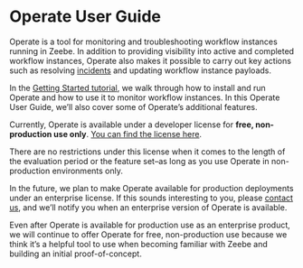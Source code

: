 # Operate User Guide

Operate is a tool for monitoring and troubleshooting workflow instances running in Zeebe. In addition to providing visibility into active and completed workflow instances, Operate also makes it possible to carry out key actions such as resolving [incidents](https://docs.zeebe.io/reference/incidents.html) and updating workflow instance payloads.

In the [Getting Started tutorial](https://docs.zeebe.io/getting-started/README.html), we walk through how to install and run Operate and how to use it to monitor workflow instances. In this Operate User Guide, we’ll also cover some of Operate’s additional features.

Currently, Operate is available under a developer license for **free, non-production use only**. [You can find the license here](https://zeebe.io/legal/operate-evaluation-license/). 

There are no restrictions under this license when it comes to the length of the evaluation period or the feature set–as long as you use Operate in non-production environments only. 

In the future, we plan to make Operate available for production deployments under an enterprise license. If this sounds interesting to you, please [contact us](mailto:feedback@zeebe.io), and we’ll notify you when an enterprise version of Operate is available.

Even after Operate is available for production use as an enterprise product, we will continue to offer Operate for free, non-production use because we think it’s a helpful tool to use when becoming familiar with Zeebe and building an initial proof-of-concept. 